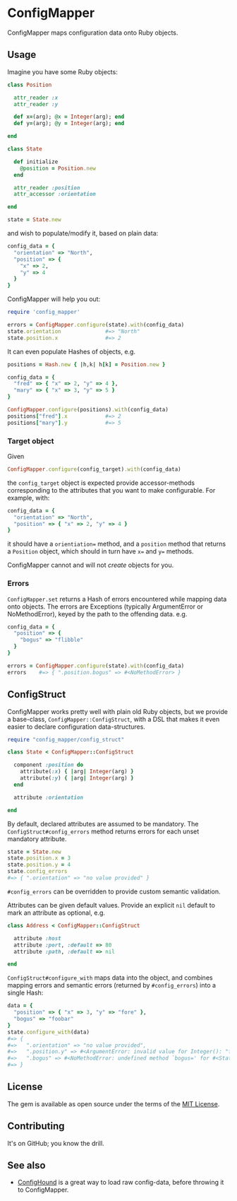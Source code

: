 # ConfigMapper

ConfigMapper maps configuration data onto Ruby objects.

## Usage

Imagine you have some Ruby objects:

```ruby
class Position

  attr_reader :x
  attr_reader :y

  def x=(arg); @x = Integer(arg); end
  def y=(arg); @y = Integer(arg); end

end

class State

  def initialize
    @position = Position.new
  end

  attr_reader :position
  attr_accessor :orientation

end

state = State.new
```

and wish to populate/modify it, based on plain data:

```ruby
config_data = {
  "orientation" => "North",
  "position" => {
    "x" => 2,
    "y" => 4
  }
}
```

ConfigMapper will help you out:

```ruby
require 'config_mapper'

errors = ConfigMapper.configure(state).with(config_data)
state.orientation              #=> "North"
state.position.x               #=> 2
```

It can even populate Hashes of objects, e.g.

```ruby
positions = Hash.new { |h,k| h[k] = Position.new }

config_data = {
  "fred" => { "x" => 2, "y" => 4 },
  "mary" => { "x" => 3, "y" => 5 }
}

ConfigMapper.configure(positions).with(config_data)
positions["fred"].x            #=> 2
positions["mary"].y            #=> 5
```

### Target object

Given

```ruby
ConfigMapper.configure(config_target).with(config_data)
```

the `config_target` object is expected provide accessor-methods corresponding
to the attributes that you want to make configurable.  For example, with:

```ruby
config_data = {
  "orientation" => "North",
  "position" => { "x" => 2, "y" => 4 }
}
```

it should have a `orientiation=` method, and a `position` method that
returns a `Position` object, which should in turn have `x=` and `y=`
methods.

ConfigMapper cannot and will not _create_ objects for you.

### Errors

`ConfigMapper.set` returns a Hash of errors encountered while mapping data onto objects.  The errors are Exceptions (typically ArgumentError or NoMethodError), keyed by the path to the offending data.  e.g.

```ruby
config_data = {
  "position" => {
    "bogus" => "flibble"
  }
}

errors = ConfigMapper.configure(state).with(config_data)
errors    #=> { ".position.bogus" => #<NoMethodError> }
```

## ConfigStruct

ConfigMapper works pretty well with plain old Ruby objects, but we
provide a base-class, `ConfigMapper::ConfigStruct`, with a DSL that
makes it even easier to declare configuration data-structures.

```ruby
require "config_mapper/config_struct"

class State < ConfigMapper::ConfigStruct

  component :position do
    attribute(:x) { |arg| Integer(arg) }
    attribute(:y) { |arg| Integer(arg) }
  end

  attribute :orientation

end
```

By default, declared attributes are assumed to be mandatory. The
`ConfigStruct#config_errors` method returns errors for each unset mandatory
attribute.

```ruby
state = State.new
state.position.x = 3
state.position.y = 4
state.config_errors
#=> { ".orientation" => "no value provided" }
```

`#config_errors` can be overridden to provide custom semantic validation.

Attributes can be given default values. Provide an explicit `nil` default to
mark an attribute as optional, e.g.

```ruby
class Address < ConfigMapper::ConfigStruct

  attribute :host
  attribute :port, :default => 80
  attribute :path, :default => nil

end
```

`ConfigStruct#configure_with` maps data into the object, and combines mapping errors and
semantic errors (returned by `#config_errors`) into a single Hash:

```ruby
data = {
  "position" => { "x" => 3, "y" => "fore" },
  "bogus" => "foobar"
}
state.configure_with(data)
#=> {
#=>   ".orientation" => "no value provided",
#=>   ".position.y" => #<ArgumentError: invalid value for Integer(): "fore">,
#=>   ".bogus" => #<NoMethodError: undefined method `bogus=' for #<State:0x007fc8e9b12a60>>
#=> }
```

## License

The gem is available as open source under the terms of the [MIT License](http://opensource.org/licenses/MIT).

## Contributing

It's on GitHub; you know the drill.

## See also

* [ConfigHound](https://github.com/mdub/config_hound) is a great way to
  load raw config-data, before throwing it to ConfigMapper.
